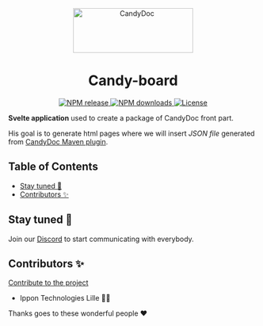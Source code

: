 <div align="center">
  <picture>
    <source media="(prefers-color-scheme: dark)" width="242" height="90" alt="CandyDoc logo" srcset="https://user-images.githubusercontent.com/22562938/170952295-d5634b7d-54bf-4beb-a105-50123b29a15b.png">
    <source media="(prefers-color-scheme: light)"width="242" height="90" alt="CandyDoc logo" srcset="https://user-images.githubusercontent.com/22562938/170952293-a3d745d2-c61d-4094-82dd-0e04ea3e0efb.png">
    <img alt="CandyDoc" width="400" src="https://user-images.githubusercontent.com/22562938/170954304-420d51b3-f499-4201-945a-df2dd105e8f6.png">
  </picture>

  # Candy-board
  <p align="center">
    <a href="https://www.npmjs.com/package/@candy-doc/board" alt="NPM package">
      <img src="https://flat.badgen.net/npm/v/@candy-doc/board" alt="NPM release">
    </a>
    <a href="https://www.npmjs.com/package/@candy-doc/board">
      <img src="https://flat.badgen.net/npm/dt/@candy-doc/board" alt="NPM downloads">
    </a>
    <a href="https://github.com/Candy-Doc/candy-template/blob/main/LICENSE" alt="License">
      <img src="https://flat.badgen.net/badge/license/GPL3/blue" alt="License">
    </a>
  </p>

</div>
  
**Svelte application** used to create a package of CandyDoc front part.

His goal is to generate html pages where we will insert *JSON file* generated from [CandyDoc Maven plugin](https://github.com/Candy-Doc/candy-doc-maven-plugin).

<!-- START doctoc generated TOC please keep comment here to allow auto update -->
<!-- DON'T EDIT THIS SECTION, INSTEAD RE-RUN doctoc TO UPDATE -->
## Table of Contents

- [Stay tuned 👀](#stay-tuned-)
- [Contributors ✨](#contributors-)

<!-- END doctoc generated TOC please keep comment here to allow auto update -->

## Stay tuned 👀

Join our [Discord](https://discord.gg/CxwdeKjtcT) to start communicating with everybody.

## Contributors ✨

[Contribute to the project](./CONTRIBUTING.md)

- Ippon Technologies Lille 🧑‍💼

Thanks goes to these wonderful people ❤️ 
